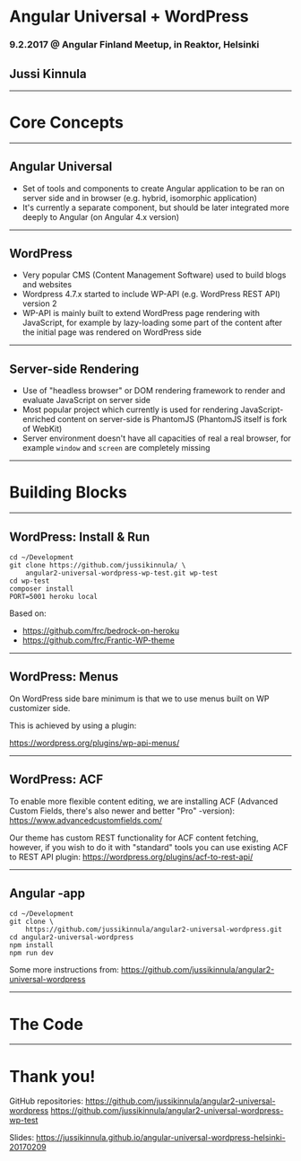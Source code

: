 # Angular Universal + WordPress

### 9.2.2017 @ Angular Finland Meetup, in Reaktor, Helsinki

## Jussi Kinnula

---

# Core Concepts

___

## Angular Universal

- Set of tools and components to create Angular application to be ran on server side and in browser (e.g. hybrid, isomorphic application)
- It's currently a separate component, but should be later integrated more deeply to Angular (on Angular 4.x version)

___

## WordPress

- Very popular CMS (Content Management Software) used to build blogs and websites
- Wordpress 4.7.x started to include WP-API (e.g. WordPress REST API) version 2
- WP-API is mainly built to extend WordPress page rendering with JavaScript, for example by lazy-loading some part of the content after the initial page was rendered on WordPress side

___

## Server-side Rendering

- Use of "headless browser" or DOM rendering framework to render and evaluate JavaScript on server side
- Most popular project which currently is used for rendering JavaScript-enriched content on server-side is PhantomJS (PhantomJS itself is fork of WebKit)
- Server environment doesn't have all capacities of real a real browser, for example `window` and `screen` are completely missing

---

# Building Blocks

___

## WordPress: Install & Run

```
cd ~/Development
git clone https://github.com/jussikinnula/ \
    angular2-universal-wordpress-wp-test.git wp-test
cd wp-test
composer install
PORT=5001 heroku local
```

Based on:
- https://github.com/frc/bedrock-on-heroku
- https://github.com/frc/Frantic-WP-theme

___

## WordPress: Menus

On WordPress side bare minimum is that we to use menus built on WP customizer side.

This is achieved by using a plugin:

https://wordpress.org/plugins/wp-api-menus/

___

## WordPress: ACF

To enable more flexible content editing, we are installing ACF (Advanced Custom Fields, there's also newer and better "Pro" -version): https://www.advancedcustomfields.com/

Our theme has custom REST functionality for ACF content fetching, however, if you wish to do it with "standard" tools you can use existing ACF to REST API plugin: https://wordpress.org/plugins/acf-to-rest-api/

___

## Angular -app

```
cd ~/Development
git clone \
    https://github.com/jussikinnula/angular2-universal-wordpress.git
cd angular2-universal-wordpress
npm install
npm run dev
```

Some more instructions from: https://github.com/jussikinnula/angular2-universal-wordpress

---

# The Code

---

# Thank you!

GitHub repositories:
https://github.com/jussikinnula/angular2-universal-wordpress
https://github.com/jussikinnula/angular2-universal-wordpress-wp-test

Slides:
https://jussikinnula.github.io/angular-universal-wordpress-helsinki-20170209
